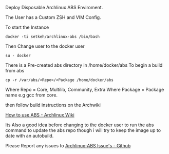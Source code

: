 Deploy Disposable Archlinux ABS Enviroment.

The User has a Custom ZSH and VIM Config.

To start the Instance

```
docker -ti setkeh/archlinux-abs /bin/bash
```

Then Change user to the docker user

```
su - docker
```

There is a Pre-created abs directory in /home/docker/abs
To begin a build from abs

```
cp -r /var/abs/<Repo>/<Package /home/docker/abs
```

Where Repo = Core, Multilib, Community, Extra
Where Package = Package name e.g gcc from core.

then follow build instructions on the Archwiki

[How to use ABS - Archlinux Wiki][1]

Its Also a good idea before changing to the docker user to run the abs command to update the abs repo though i will try to keep the image up to date with an autobuild.

Please Report any issues to [Archlinux-ABS Issue's - Github][2]


  [1]: https://wiki.archlinux.org/index.php/Arch_Build_System#How_to_use_ABS
  [2]: https://github.com/setkeh/Archlinux-Abs-Docker/issues

